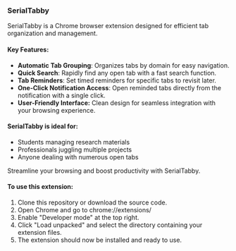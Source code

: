 ### SerialTabby

SerialTabby is a Chrome browser extension designed for efficient tab organization and management.

#### Key Features:
- **Automatic Tab Grouping**: Organizes tabs by domain for easy navigation.
- **Quick Search**: Rapidly find any open tab with a fast search function.
- **Tab Reminders**: Set timed reminders for specific tabs to revisit later.
- **One-Click Notification Access**: Open reminded tabs directly from the notification with a single click.
- **User-Friendly Interface:** Clean design for seamless integration with your browsing experience.


#### SerialTabby is ideal for:
- Students managing research materials
- Professionals juggling multiple projects
- Anyone dealing with numerous open tabs

Streamline your browsing and boost productivity with SerialTabby.


#### To use this extension:
1. Clone this repository or download the source code.
2. Open Chrome and go to chrome://extensions/ 
3. Enable "Developer mode" at the top right. 
4. Click "Load unpacked" and select the directory containing your extension files. 
5. The extension should now be installed and ready to use.